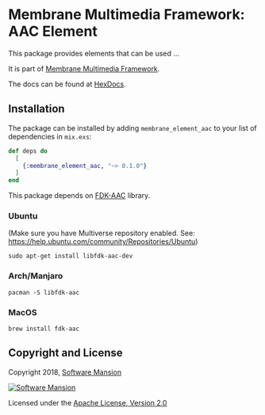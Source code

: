 # Membrane Multimedia Framework: AAC Element

This package provides elements that can be used ...

It is part of [Membrane Multimedia Framework](https://membraneframework.org).

The docs can be found at [HexDocs](https://hexdocs.pm/membrane_element_aac).

## Installation

The package can be installed by adding `membrane_element_aac` to your list of dependencies in `mix.exs`:

```elixir
def deps do
  [
    {:membrane_element_aac, "~> 0.1.0"}
  ]
end
```

This package depends on [FDK-AAC](https://github.com/mstorsjo/fdk-aac) library.

### Ubuntu
(Make sure you have Multiverse repository enabled. See: https://help.ubuntu.com/community/Repositories/Ubuntu)
```
sudo apt-get install libfdk-aac-dev
```

### Arch/Manjaro
```
pacman -S libfdk-aac
```

### MacOS
```
brew install fdk-aac
```

## Copyright and License

Copyright 2018, [Software Mansion](https://swmansion.com/?utm_source=git&utm_medium=readme&utm_campaign=membrane)

[![Software Mansion](https://membraneframework.github.io/static/logo/swm_logo_readme.png)](https://swmansion.com/?utm_source=git&utm_medium=readme&utm_campaign=membrane)

Licensed under the [Apache License, Version 2.0](LICENSE)
